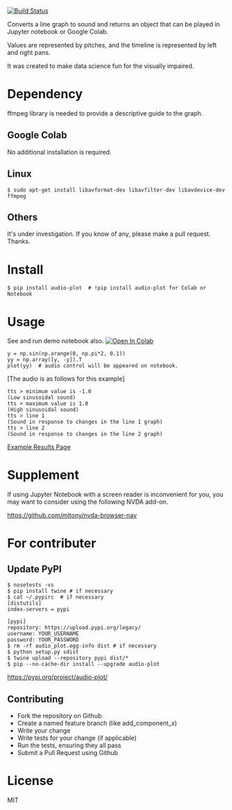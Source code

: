 [![Build Status](https://travis-ci.org/hassaku/audio-plot.png)](https://travis-ci.org/hassaku/audio-plot)

Converts a line graph to sound and returns an object that can be played
in Jupyter notebook or Google Colab.

Values are represented by pitches, and the timeline is represented by left and right pans.

It was created to make data science fun for the visually impaired.

# Dependency

ffmpeg library is needed to provide a descriptive guide to the graph. 

## Google Colab

No additional installation is required.

## Linux

```
$ sudo apt-get install libavformat-dev libavfilter-dev libavdevice-dev ffmpeg
```

## Others

It's under investigation. If you know of any, please make a pull request. Thanks.

# Install

```
$ pip install audio-plot  # !pip install audio-plot for Colab or Notebook
```

# Usage

See and run demo notebook also. [![Open In Colab](https://colab.research.google.com/assets/colab-badge.svg)](https://colab.research.google.com/github/hassaku/audio-plot/blob/master/demo.ipynb)

```
y = np.sin(np.arange(0, np.pi*2, 0.1))
yy = np.array([y, -y]).T
plot(yy)  # audio control will be appeared on notebook.
```

[The audio is as follows for this example]
```
tts > minimum value is -1.0
(Low sinusoidal sound)
tts > maximum value is 1.0
(High sinusoidal sound)
tts > line 1
(Sound in response to changes in the line 1 graph)
tts > line 2
(Sound in response to changes in the line 2 graph)
```

[Example Results Page](https://hassaku.github.io/audio-plot/)

# Supplement

If using Jupyter Notebook with a screen reader is inconvenient for you, you may want to consider using the following NVDA add-on.

https://github.com/mltony/nvda-browser-nav

# For contributer

## Update PyPI

```
$ nosetests -vs
$ pip install twine # if necessary
$ cat ~/.pypirc  # if necessary
[distutils]
index-servers = pypi

[pypi]
repository: https://upload.pypi.org/legacy/
username: YOUR_USERNAME
password: YOUR_PASSWORD
$ rm -rf audio_plot.egg-info dist # if necessary
$ python setup.py sdist
$ twine upload --repository pypi dist/*
$ pip --no-cache-dir install --upgrade audio-plot
```

https://pypi.org/project/audio-plot/

## Contributing

- Fork the repository on Github
- Create a named feature branch (like add_component_x)
- Write your change
- Write tests for your change (if applicable)
- Run the tests, ensuring they all pass
- Submit a Pull Request using Github

# License

MIT
